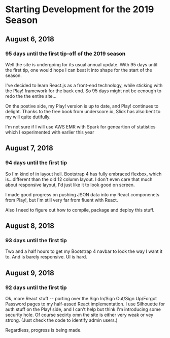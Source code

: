 
# Starting Development for the 2019 Season

## August 6, 2018 
### 95 days until the first tip-off of the 2019 season
Well the site is undergoing for its usual annual update.  With 95 days until the first tip, one would hope I can beat it into shape for the start of the season.

I've decided to learn React.js as a front-end technology, while sticking with the Play! framework for the back end.  So 95 days might not be eenough to redo the the entire site...

On the postive side, my Play! version is up to date, and Play! continues to delight.  Thanks to the free book from underscore.io, Slick has also bent to my will quite dutifully.

I'm not sure if I will use AWS EMR with Spark for geneartion of statistics which I experimented with earlier this year

## August 7, 2018
### 94 days until the first tip

So I'm kind of in layout hell.  Bootstrap 4 has fully embraced flexbox, which is...different than the old 12 column layout.  I don't even care that much about responsive layout, I'd just like it to look good on screen.

I made good progress on pushing JSON data into my React componenets from Play!, but I'm still very far from fluent with React.

Also I need to figure out how to compile, package and deploy this stuff.

## August 8, 2018
### 93 days until the first tip

Two and a half hours to get my Bootstrap 4 navbar to look the way I want it to.  And is barely responsive.  UI is hard.

## August 9, 2018
### 92 days until the first tip

Ok, more React stuff -- porting over the Sign In/Sign Out/Sign Up/Forgot Password pages to my half-assed React implementation.  I use Silhouette for auth stuff on the Play! side, and I can't help but think I'm introducing some security hole.  Of course secirty omn the site is either very weak or vey strong. (Just check the code to identify admin users.)

Regardless, progress is being made.


